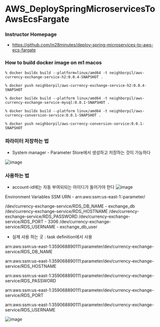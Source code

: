 # AWS_DeploySpringMicroservicesToAwsEcsFargate

### Instructor Homepage
 - https://github.com/in28minutes/deploy-spring-microservices-to-aws-ecs-fargate


### How to build docker image on m1 macos

```
% docker buildx build --platform=linux/amd64 -t neighborpil/aws-currency-exchange-service-h2:0.0.4-SNAPSHOT .

% docker push neighborpil/aws-currency-exchange-service-h2:0.0.4-SNAPSHOT 

% docker buildx build --platform linux/amd64 -t neighborpil/aws-currency-exchange-service-mysql:0.0.1-SNAPSHOT . 

% docker buildx build --platform linux/amd64 -t neighborpil/aws-currency-conversion-service:0.0.1-SNAPSHOT .

% docker push neighborpil/aws-currency-conversion-service:0.0.1-SNAPSHOT
```

### 파라미터 저장하는 법
 - System manager - Parameter Store에서 생성하고 저장하는 것이 가능하다

![image](https://user-images.githubusercontent.com/22423285/183383276-9a8f2003-21ed-4230-87b4-872496d6a2e1.png)


### 사용하는 법
 - account-id에는 자동 부여되되는 아이디가 들어가야 한다
 ![image](https://user-images.githubusercontent.com/22423285/183383657-75529cba-5b7a-4c28-bee9-95c9a7bb7837.png)


Environment Variables
SSM URN - arn:aws:ssm:us-east-1:<account-id>:parameter/

/dev/currency-exchange-service/RDS_DB_NAME - exchange_db
/dev/currency-exchange-service/RDS_HOSTNAME
/dev/currency-exchange-service/RDS_PASSWORD
/dev/currency-exchange-service/RDS_PORT - 3306
/dev/currency-exchange-service/RDS_USERNAME - exchange_db_user


 - 실제 사용 하는 곳 : task definition에서 사용
 
arn:aws:ssm:us-east-1:359068890111:parameter/dev/currency-exchange-service/RDS_DB_NAME

arn:aws:ssm:us-east-1:359068890111:parameter/dev/currency-exchange-service/RDS_HOSTNAME

arn:aws:ssm:us-east-1:359068890111:parameter/dev/currency-exchange-service/RDS_PASSWORD

arn:aws:ssm:us-east-1:359068890111:parameter/dev/currency-exchange-service/RDS_PORT

arn:aws:ssm:us-east-1:359068890111:parameter/dev/currency-exchange-service/RDS_USERNAME


![image](https://user-images.githubusercontent.com/22423285/183383938-454e4aab-bc77-4224-b1a1-62e9f0488ace.png)
